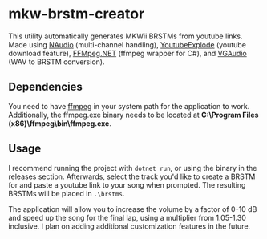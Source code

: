 # mkw-brstm-creator
This utility automatically generates MKWii BRSTMs from youtube links. Made using [NAudio](https://github.com/naudio/NAudio) (multi-channel handling), [YoutubeExplode](https://github.com/Tyrrrz/YoutubeExplode) (youtube download feature), [FFMpeg.NET](https://github.com/cmxl/FFmpeg.NET) (ffmpeg wrapper for C#), and [VGAudio](https://github.com/Thealexbarney/VGAudio) (WAV to BRSTM conversion). 

## Dependencies
You need to have [ffmpeg](https://ffmpeg.org/download.html) in your system path for the application to work. Additionally, the ffmpeg.exe binary needs to be located at **C:\Program Files (x86)\ffmpeg\bin\ffmpeg.exe**.

## Usage
I recommend running the project with `dotnet run`, or using the binary in the releases section. Afterwards, select the track you'd like to create a BRSTM for and paste a youtube link to your song when prompted. The resulting BRSTMs will be placed in `.\brstms`. 

The application will allow you to increase the volume by a factor of 0-10 dB and speed up the song for the final lap, using a multiplier from 1.05-1.30 inclusive. I plan on adding additional customization features in the future. 
